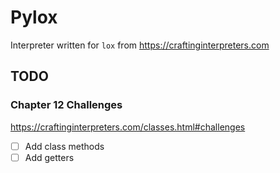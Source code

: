 # Pylox

Interpreter written for `lox` from https://craftinginterpreters.com

## TODO

### Chapter 12 Challenges

https://craftinginterpreters.com/classes.html#challenges

- [ ] Add class methods
- [ ] Add getters
